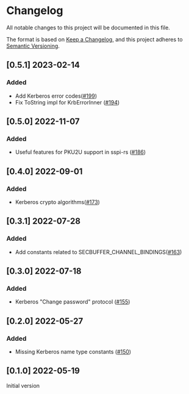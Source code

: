 # Changelog

All notable changes to this project will be documented in this file.

The format is based on [Keep a Changelog](https://keepachangelog.com/en/1.0.0/),
and this project adheres to [Semantic Versioning](https://semver.org/spec/v2.0.0.html).

## [0.5.1] 2023-02-14

### Added

- Add Kerberos error codes([#199](https://github.com/Devolutions/picky-rs/pull/199))
- Fix ToString impl for KrbErrorInner ([#194](https://github.com/Devolutions/picky-rs/pull/194))

## [0.5.0] 2022-11-07

### Added

- Useful features for PKU2U support in sspi-rs ([#186](https://github.com/Devolutions/picky-rs/pull/186))

## [0.4.0] 2022-09-01

### Added

-  Kerberos crypto algorithms([#173](https://github.com/Devolutions/picky-rs/pull/173))

## [0.3.1] 2022-07-28

### Added

- Add constants related to SECBUFFER_CHANNEL_BINDINGS([#163](https://github.com/Devolutions/picky-rs/pull/163))

## [0.3.0] 2022-07-18

### Added

- Kerberos "Change password" protocol ([#155](https://github.com/Devolutions/picky-rs/pull/155))

## [0.2.0] 2022-05-27

### Added

- Missing Kerberos name type constants ([#150](https://github.com/Devolutions/picky-rs/pull/150))

## [0.1.0] 2022-05-19

Initial version

